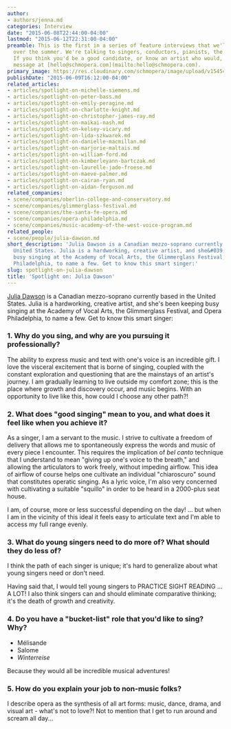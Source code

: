 ```yaml
---
author:
- authors/jenna.md
categories: Interview
date: "2015-06-08T22:44:00-04:00"
lastmod: "2015-06-12T22:31:00-04:00"
preamble: This is the first in a series of feature interviews that we'll be publishing
  over the summer. We're talking to singers, conductors, pianists, the whole lot.
  If you think you'd be a good candidate, or know an artist who would, shoot us a
  message at [hello@schmopera.com](mailto:hello@schmopera.com).
primary_image: https://res.cloudinary.com/schmopera/image/upload/v1545409169/media/webhook-uploads/1433817688142/Julia-Dawson-Headshot.jpg.jpg
publishDate: "2015-06-09T16:12:00-04:00"
related_articles:
- articles/spotlight-on-michelle-siemens.md
- articles/spotlight-on-peter-bass.md
- articles/spotlight-on-emily-peragine.md
- articles/spotlight-on-charlotte-knight.md
- articles/spotlight-on-christopher-james-ray.md
- articles/spotlight-on-maikai-nash.md
- articles/spotlight-on-kelsey-vicary.md
- articles/spotlight-on-lida-szkwarek.md
- articles/spotlight-on-danielle-macmillan.md
- articles/spotlight-on-marjorie-maltais.md
- articles/spotlight-on-william-ford.md
- articles/spotlight-on-kimberleyann-bartczak.md
- articles/spotlight-on-laurelle-jade-froese.md
- articles/spotlight-on-maeve-palmer.md
- articles/spotlight-on-cairan-ryan.md
- articles/spotlight-on-aidan-ferguson.md
related_companies:
- scene/companies/oberlin-college-and-conservatory.md
- scene/companies/glimmerglass-festival.md
- scene/companies/the-santa-fe-opera.md
- scene/companies/opera-philadelphia.md
- scene/companies/music-academy-of-the-west-voice-program.md
related_people:
- scene/people/julia-dawson.md
short_description: 'Julia Dawson is a Canadian mezzo-soprano currently based in the
  United States. Julia is a hardworking, creative artist, and she&#039;s been keeping
  busy singing at the Academy of Vocal Arts, the Glimmerglass Festival, and Opera
  Philadelphia, to name a few. Get to know this smart singer:'
slug: spotlight-on-julia-dawson
title: 'Spotlight on: Julia Dawson'
---
```


[Julia Dawson](/scene/people/julia-dawson/) is a Canadian mezzo-soprano currently based in the United States. Julia is a hardworking, creative artist, and she's been keeping busy singing at the Academy of Vocal Arts, the Glimmerglass Festival, and Opera Philadelphia, to name a few. Get to know this smart singer:

### 1. Why do you sing, and why are you pursuing it professionally?

The ability to express music and text with one's voice is an incredible gift. I love the visceral excitement that is borne of singing, coupled with the constant exploration and questioning that are the mainstays of an artist's journey. I am gradually learning to live outside my comfort zone; this is the place where growth and discovery occur, and music begins. With an opportunity to live like this, how could I choose any other path?! 

### 2. What does "good singing" mean to you, and what does it feel like when you achieve it?

As a singer, I am a servant to the music. I strive to cultivate a freedom of delivery that allows me to spontaneously express the words and music of every piece I encounter. This requires the implication of *bel canto* technique that I understand to mean "giving up one's voice to the breath," and allowing the articulators to work freely, without impeding airflow. This idea of airflow of course helps one cultivate an individual "chiaroscuro" sound that constitutes operatic singing. As a lyric voice, I'm also very  concerned with cultivating a suitable "squillo" in order to be heard in a 2000-plus seat house. 

I am, of course, more or less successful depending on the day! ... but when I am in the vicinity of this ideal it feels easy to articulate text and I'm able to access my full range evenly.

### 3. What do young singers need to do more of? What should they do less of?

I think the path of each singer is unique; it's hard to generalize about what young singers need or don't need. 

Having said that, I would tell young singers to PRACTICE SIGHT READING ... A LOT! 
I also think singers can and should eliminate comparative thinking; it's the death of growth and creativity. 

### 4. Do you have a "bucket-list" role that you'd like to sing? Why?

- Mélisande
- Salome
- *Winterreise*

Because they would all be incredible musical adventures!

### 5. How do you explain your job to non-music folks?

I describe opera as the synthesis of all art forms: music, dance, drama, and visual art - what's not to love?! Not to mention that I get to run around and scream all day...
